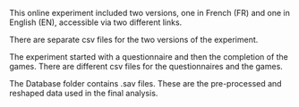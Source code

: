 This online experiment included two versions, one in French (FR) and one in English (EN), accessible via two different links.

There are separate csv files for the two versions of the experiment.

The experiment started with a questionnaire and then the completion of the games. There are different csv files for the questionnaires and the games.

The Database folder contains .sav files. These are the pre-processed and reshaped data used in the final analysis.